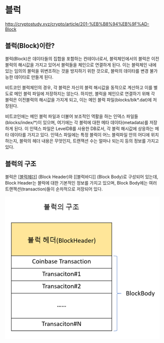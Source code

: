 # 블럭

http://cryptostudy.xyz/crypto/article/201-%EB%B8%94%EB%9F%AD-Block

## 블럭(Block)이란?
블럭(Block)은 데이타들의 집합을 포함하는 컨테이너로서, 블럭체인에서의 블럭은 이전 블럭의 해시값을 가지고 있어서 블럭들을 체인으로 연결하게 된다. 이는 블럭체인 내에 있는 임의의 블럭을 위변조하는 것을 방지하기 위한 것으로, 블럭의 데이타를 변경 불가능한 데이타로 만들게 된다.

비트코인 블럭체인의 경우, 각 블럭은 자신의 블럭 해시값을 동적으로 계산하고 이를 별도로 메인 블럭 파일에 저장하지는 않는다. 하지만, 블럭을 체인으로 연결하기 위해 각 블럭은 이전블럭의 해시값을 가지게 되고, 이는 메인 블럭 파일(blocks/blk*.dat)에 저장된다.

비트코인에는 메인 블럭 파일과 더불어 보조적인 역활을 하는 인덱스 파일들(blocks/index/*)이 있으며, 여기에는 각 블럭에 대한 메타 데이타(metadata)를 저장하게 된다. 이 인덱스 파일은 LevelDB를 사용한 DB로서, 각 블럭 해시값에 상응하는 메타 데이타를 가지고 있다. 인덱스 파일에는 특정 블럭이 어느 블럭파일 안의 어디에 위치하는지, 블럭의 헤더 내용은 무엇인지, 트랜잭션 수는 얼마나 되는지 등의 정보를 가지고 있다.

## 블럭의 구조
블럭은 [[블럭헤더]] (Block Header)와 [[블럭바디]] (Block Body)로 구성되어 있는데, Block Header는 블럭에 대한 기본적인 정보를 가지고 있으며, Block Body에는 여러 트랜잭션(transaction)들이 순차적으로 저장되어 있다.

![블럭의 구조](../attachments/2022-09-16-17-31-28.png)


[//begin]: # "Autogenerated link references for markdown compatibility"
[블럭헤더]: 블럭헤더 "블럭헤더"
[//end]: # "Autogenerated link references"